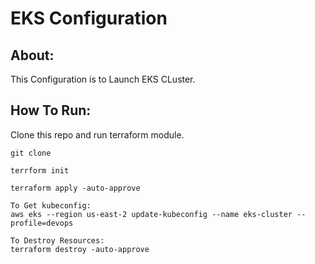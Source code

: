 # EKS Configuration

About:
------
  This Configuration is to Launch EKS CLuster.
 
How To Run:
-----------
  Clone this repo and run terraform module.
  
    git clone
    
    terrform init
    
    terraform apply -auto-approve
    
    To Get kubeconfig:
    aws eks --region us-east-2 update-kubeconfig --name eks-cluster --profile=devops
    
    To Destroy Resources:
    terraform destroy -auto-approve
